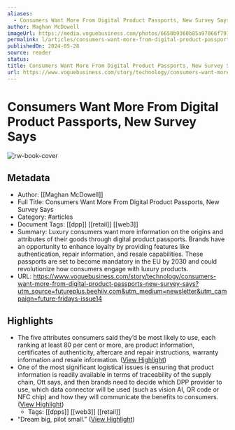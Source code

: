 ```yaml
---
aliases:
  - Consumers Want More From Digital Product Passports, New Survey Says
author: Maghan McDowell
imageUrl: https://media.voguebusiness.com/photos/6650b9360b85a97066f791e0/16:9/w_1280,c_limit/DPP-VOGUEBUS-24524-Yumeng-Zheng-SOCIAL-NEWSLETTER.jpg
permalink: l/articles/consumers-want-more-from-digital-product-passports-new-survey-says
publishedOn: 2024-05-28
source: reader
status: 
title: Consumers Want More From Digital Product Passports, New Survey Says
url: https://www.voguebusiness.com/story/technology/consumers-want-more-from-digital-product-passports-new-survey-says?utm_source=futureplus.beehiiv.com&utm_medium=newsletter&utm_campaign=future-fridays-issue14
---
```

# Consumers Want More From Digital Product Passports, New Survey Says

![rw-book-cover](https://media.voguebusiness.com/photos/6650b9360b85a97066f791e0/16:9/w_1280,c_limit/DPP-VOGUEBUS-24524-Yumeng-Zheng-SOCIAL-NEWSLETTER.jpg)

## Metadata

- Author: [[Maghan McDowell]]
- Full Title: Consumers Want More From Digital Product Passports, New Survey Says
- Category: #articles
- Document Tags: [[dpp]] [[retail]] [[web3]]
- Summary: Luxury consumers want more information on the origins and attributes of their goods through digital product passports. Brands have an opportunity to enhance loyalty by providing features like authentication, repair information, and resale capabilities. These passports are set to become mandatory in the EU by 2030 and could revolutionize how consumers engage with luxury products.
- URL: https://www.voguebusiness.com/story/technology/consumers-want-more-from-digital-product-passports-new-survey-says?utm_source=futureplus.beehiiv.com&utm_medium=newsletter&utm_campaign=future-fridays-issue14

## Highlights

- The five attributes consumers said they’d be most likely to use, each ranking at least 80 per cent or more, are product information, certificates of authenticity, aftercare and repair instructions, warranty information and resale information. ([View Highlight](https://read.readwise.io/read/01hzn1va4pgwrt3ynmmefbsav9))
- One of the most significant logistical issues is ensuring that product information is readily available in terms of traceability of the supply chain, Ott says, and then brands need to decide which DPP provider to use, which data connector will be used (such as vision AI, QR code or NFC chip) and how they will communicate the benefits to consumers. ([View Highlight](https://read.readwise.io/read/01hzn1zdk99mpe76z5prsre46h))
    - Tags: [[dpps]] [[web3]] [[retail]]
- “Dream big, pilot small.” ([View Highlight](https://read.readwise.io/read/01hzn20jkbhwrd9de9fj5t0g6p))
